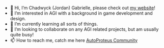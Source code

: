 - 👋 Hi, I’m Chadwyck (Jordan) Gabrielle, please check out [my website](https://chadwyck.ca/)!
- 👀 I’m interested in AGI with a background in game development and design.
- 🌱 I’m currently learning all sorts of things.
- 💞️ I’m looking to collaborate on any AGI related projects, but am usually quite busy!
- 📫 How to reach me, catch me here [AutoProteus Community](https://discord.gg/gCnKPeHY)

<!---
Chad-Wyck/Chad-Wyck is a ✨ special ✨ repository because its `README.md` (this file) appears on your GitHub profile.
You can click the Preview link to take a look at your changes.
--->
